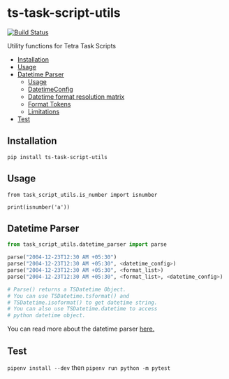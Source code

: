 # ts-task-script-utils <!-- omit in toc -->

[![Build Status](https://travis-ci.com/tetrascience/ts-task-script-utils.svg?branch=master)](https://travis-ci.com/tetrascience/ts-task-script-utils)

Utility functions for Tetra Task Scripts

- [Installation](#installation)
- [Usage](#usage)
- [Datetime Parser](#datetime-parser)
  - [Usage](#usage-1)
  - [DatetimeConfig](#datetimeconfig)
  - [Datetime format resolution matrix](#datetime-format-resolution-matrix)
  - [Format Tokens](#format-tokens)
  - [Limitations](#limitations)
- [Test](#test)

## Installation

`pip install ts-task-script-utils`

## Usage

`from task_script_utils.is_number import isnumber`

`print(isnumber('a'))`

## Datetime Parser

```python
from task_script_utils.datetime_parser import parse

parse("2004-12-23T12:30 AM +05:30")
parse("2004-12-23T12:30 AM +05:30", <datetime_config>)
parse("2004-12-23T12:30 AM +05:30", <format_list>)
parse("2004-12-23T12:30 AM +05:30", <format_list>, <datetime_config>)

# Parse() returns a TSDatetime Object.
# You can use TSDatetime.tsformat() and
# TSDatetime.isoformat() to get datetime string.
# You can also use TSDatetime.datetime to access
# python datetime object.
```

You can read more about the datetime parser [here.](task_script_utils/datetime_parser/README.md)

## Test

`pipenv install --dev`
then
`pipenv run python -m pytest`
